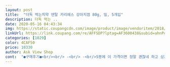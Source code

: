 ```yaml
---
layout: post 
title:  "더독 먹는치약 덴탈 카리에스 강아지껌 80g, 밀, 5개입" 
description: 더독 먹는 ..
date: 2020-05-16 04:43:34 
img: https://static.coupangcdn.com/image/product/image/vendoritem/2018/11/06/3595970606/b254c561-6d93-4213-816d-c09a246673b4.jpg 
linkUrl: https://link.coupang.com/re/AFFSDP?lptag=AF3600438&subid=ahnPublicAsk&pageKey=72604211&itemId=242034385&vendorItemId=3595970606&traceid=V0-113-e4a3e3e6eb847c96 
categories: [1029] 
color: 4CAF50 
price: 10330 
author: Ask View Shop 
cont:  "●구매후기●<br/><br/> -<br/> -<br/>5봉에 이 가격이면 정말 괜찮네 하고 샀는데<br/>강아지 요즘 구취가 많이나서<br/>강아지가 엄청 좋아합니다<br/>견주마음 ... <br/>껌이니 이쪽 저쪽 골고루 열심히 오래 씹어주면 좋으련만... <br/> 먹는거 무지 좋아하는 멍뭉이 순삭이네요<br/>결국 5봉에 5개씩 들어있으니 25일치라 생각할 수 있겠더군요.<br/><br/>굉장히 만족스런 식감같구요<br/>구매하는 날 가위로 잘라서 한개겨우 먹였네요<br/>구취 제거가 아주 뛰어난 것 같습니다.<br/><br/>구취가 안나서 너무좋은데 울댕이는 이 냄새가<br/>구취랑 치석제거에 좋은<br/>구치 제거용으로만 추천합니다.<br/><br/>그러니 구취가 없어지겠죠<br/>넘 쫄깃해서 제가 치아로 끊어서 댕이를 줬는데<br/>다섯봉지나 있는데.<br/>.<br/><br/>단지 양이 생각했던 것 보단 적더군요<br/>딱딱한것도아니면서 굉장히 탄성이 좋다해야하나요?<br/>만약 치석 제거도 정말 좋은 효과가 있다면 재 구매할 의사는 있지만 (원래 다른 양치대용 껌이 효과 볼 수 있는 것들은 이것보다 비싸긴 하더라구요) 일단 계속 먹여보고 경과를 지켜봐야할 것 같습니다.<br/><br/>민트나 딸기 등 향이 나는 보통 양치껌과 달리<br/>별 향도 나지 않는데 신기하네요.<br/><br/>봉지에 써져 있는 것에 의하면<br/>부러지지도 짤리지도않으면서 뭐랄까 쫀쫀한것이<br/>사람이 씹어도 치석 제거될듯해요.<br/>.<br/>ㅎ<br/>새로운 치약검색하다<br/>싫은가봐요.<br/>.<br/>ㅠ<br/>양치도 잘 시키고 해도 안없어 지길래<br/>양치를 싫어하니 껌이라도 열심히 씹어야겠죠<br/>억지로 입에 넣어줘도 뒤돌아서 뱉어버리네요ㅠ<br/>일단 구취 제거 효과가 정말 좋은 것은 확실한 것 같습니다.<br/><br/>일단 구취가 안날수밖에 없을듯요.<br/>.<br/><br/>자르기편해 잘게잘라 노즈워크용으로도 씁니다<br/>작은 봉지로 1봉지 이며, 그 안에 껌도 5개 들었습니다.<br/><br/>저희 강아지는 이제 5월이면 5살이 되고,  5키로 인데<br/>적당히 말랑거리고 맛있는 냄새가 나서 순식간에 사라집니다<br/>전 일단 좋아요<br/>정말 다른 치약껌과는 달리<br/>제입에서도 치과진료받은 냄새가.<br/>.<br/>ㅋㅋ<br/>지금 한 2틀 먹였는데,<br/>지퍼팩이라 보관도 편리합니다<br/>참고하시라고 적습니다.<br/><br/>치석 제거의 효과는 조금 더 지켜봐야 알겠지만,<br/>치석제거에는 별 도움이 되지 않네요<br/>치약껌 있다길래 구매하게 되었어요.<br/><br/>하루에 1개<br/> -1개반 정도를 먹일 수 있다는 건데.<br/>.<br/><br/>한 봉지가 보통 강아지껌들 봉지보다<br/>한달 넘게 하루 반개 혹은 한개씩 먹여본 결과<br/>향은 스켈링이나 치과치료받고나오면 나는 그냄새<br/>" 
---
```


